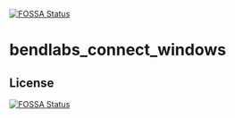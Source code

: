 [![FOSSA Status](https://app.fossa.com/api/projects/git%2Bgithub.com%2Fbendlabs%2Fbendlabs_connect_windows.svg?type=shield)](https://app.fossa.com/projects/git%2Bgithub.com%2Fbendlabs%2Fbendlabs_connect_windows?ref=badge_shield)

# bendlabs_connect_windows

## License
[![FOSSA Status](https://app.fossa.com/api/projects/git%2Bgithub.com%2Fbendlabs%2Fbendlabs_connect_windows.svg?type=large)](https://app.fossa.com/projects/git%2Bgithub.com%2Fbendlabs%2Fbendlabs_connect_windows?ref=badge_large)